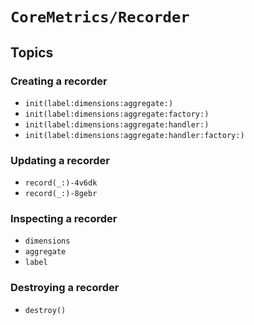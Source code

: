 # ``CoreMetrics/Recorder``

## Topics

### Creating a recorder

- ``init(label:dimensions:aggregate:)``
- ``init(label:dimensions:aggregate:factory:)``
- ``init(label:dimensions:aggregate:handler:)``
- ``init(label:dimensions:aggregate:handler:factory:)``

### Updating a recorder

- ``record(_:)-4v6dk``
- ``record(_:)-8gebr``

### Inspecting a recorder

- ``dimensions``
- ``aggregate``
- ``label``

### Destroying a recorder

- ``destroy()``

